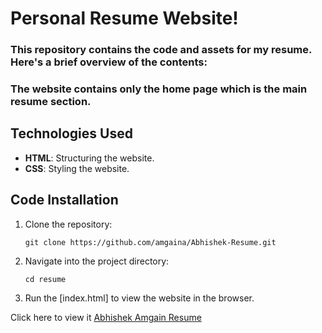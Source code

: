 
# Personal Resume Website! 
### This repository contains the code and assets for my resume. Here's a brief overview of the contents:
### The website contains only the home page which is the main resume section.

## Technologies Used
- **HTML**: Structuring the website.
- **CSS**: Styling the website.
  
## Code Installation
1. Clone the repository:

    ```
    git clone https://github.com/amgaina/Abhishek-Resume.git
    ```

2. Navigate into the project directory:

    ```
    cd resume
3. Run the [index.html] to view the website in the browser.

Click here to view it [Abhishek Amgain Resume](https://amgaina.github.io/Abhishek-Resume)
